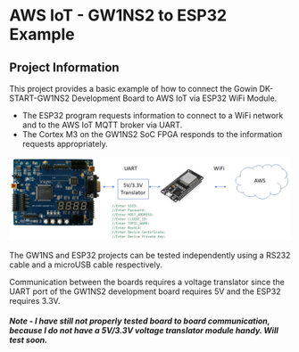 # AWS IoT - GW1NS2 to ESP32 Example



## Project Information

This project provides a basic example of how to connect the Gowin DK-START-GW1NS2 Development Board to AWS IoT via ESP32 WiFi Module.

- The ESP32 program requests information to connect to a WiFi network and to the AWS IoT MQTT broker via UART.
- The Cortex M3 on the GW1NS2 SoC FPGA responds to the information requests appropriately.

![block_diagram](./doc_info/block_diagram.bmp)

The GW1NS and ESP32 projects can be tested independently using a RS232 cable and a microUSB cable respectively.

Communication between the boards requires a voltage translator since the UART port of the GW1NS2 development board requires 5V and the ESP32 requires 3.3V.



#### *Note - I have still not properly tested board to board communication, because I do not have a 5V/3.3V voltage translator module handy.  Will test soon.*



